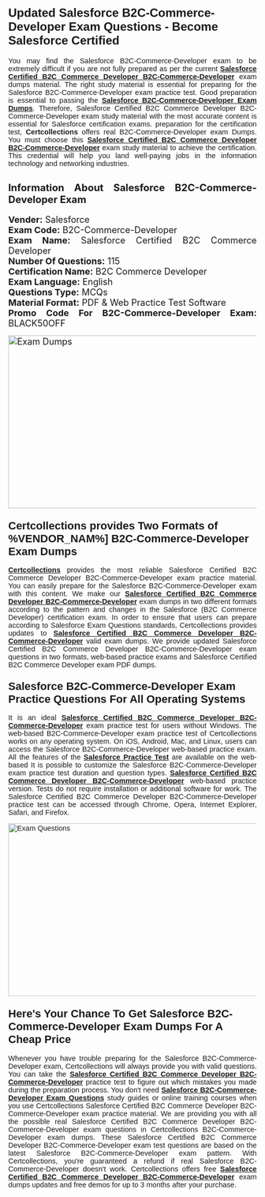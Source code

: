 <h1><span style="font-size:24px"><span style="font-family:Calibri,sans-serif"><strong>Updated Salesforce B2C-Commerce-Developer Exam Questions - Become Salesforce Certified</strong></span></span></h1> <p style="text-align:justify"><span style="font-size:11pt"><span style="font-family:Calibri,sans-serif">You may find the Salesforce B2C-Commerce-Developer exam to be extremely difficult if you are not fully prepared as per the current <u><strong>Salesforce Certified B2C Commerce Developer B2C-Commerce-Developer</strong></u> exam dumps material. The right study material is essential for preparing for the Salesforce B2C-Commerce-Developer exam practice test. Good preparation is essential to passing the <a href="https://www.certcollections.com/b2c-commerce-developer-exam-questions"><u><strong>Salesforce B2C-Commerce-Developer Exam Dumps</strong></u></a>. Therefore, Salesforce Certified B2C Commerce Developer B2C-Commerce-Developer exam study material with the most accurate content is essential for Salesforce certification exams. preparation for the certification test, <strong>Certcollections</strong> offers real B2C-Commerce-Developer exam Dumps. You must choose this <u><strong>Salesforce Certified B2C Commerce Developer B2C-Commerce-Developer</strong></u> exam study material to achieve the certification. This credential will help you land well-paying jobs in the information technology and networking industries.</span></span></p> <h2 style="text-align:justify"><strong><span style="font-size:20px">Information About Salesforce B2C-Commerce-Developer Exam</span></strong></h2> <p style="text-align:justify"><span style="font-size:18px"><strong>Vender:</strong> Salesforce<br /> <strong>Exam Code:</strong> B2C-Commerce-Developer<br /> <strong>Exam Name:</strong> Salesforce Certified B2C Commerce Developer<br /> <strong>Number Of Questions:</strong> 115<br /> <strong>Certification Name:</strong> B2C Commerce Developer<br /> <strong>Exam Language:</strong> English<br /> <strong>Questions Type:</strong> MCQs<br /> <strong>Material Format:</strong> PDF & Web Practice Test Software<br /> <strong>Promo Code For B2C-Commerce-Developer Exam:</strong> BLACK50OFF</span></p> <p style="text-align:justify"><span style="font-size:18px"><a href="https://www.certcollections.com/b2c-commerce-developer-exam-questions" rel="no-follow"><img alt="Exam Dumps" src="https://www.certcollections.com/uploads/content/certcollections.jpg" style="height:350px; width:750px" /></a></span></p> <h3><span style="font-size:22px"><span style="font-family:Calibri,sans-serif"><strong>Certcollections provides Two Formats of %VENDOR_NAM%] B2C-Commerce-Developer Exam Dumps</strong></span></span></h3> <p style="text-align:justify"><span style="font-size:11pt"><span style="font-family:Calibri,sans-serif"><a href="https://www.certcollections.com/"><u><strong>Certcollections</strong></u></a> provides the most reliable Salesforce Certified B2C Commerce Developer B2C-Commerce-Developer exam practice material. You can easily prepare for the Salesforce B2C-Commerce-Developer exam with this content. We make our <u><strong>Salesforce Certified B2C Commerce Developer B2C-Commerce-Developer</strong></u> exam dumps in two different formats according to the pattern and changes in the Salesforce (B2C Commerce Developer) certification exam. In order to ensure that users can prepare according to Salesforce Exam Questions standards, Certcollections provides updates to <u><strong>Salesforce Certified B2C Commerce Developer B2C-Commerce-Developer</strong></u> valid exam dumps. We provide updated Salesforce Certified B2C Commerce Developer B2C-Commerce-Developer exam questions in two formats, web-based practice exams and Salesforce Certified B2C Commerce Developer exam PDF dumps.</span></span></p> <h3><span style="font-size:22px"><span style="font-family:Calibri,sans-serif"><strong>Salesforce B2C-Commerce-Developer Exam Practice Questions For All Operating Systems</strong></span></span></h3> <p style="text-align:justify"><span style="font-size:11pt"><span style="font-family:Calibri,sans-serif">It is an ideal <u><strong>Salesforce Certified B2C Commerce Developer B2C-Commerce-Developer</strong></u> exam practice test for users without Windows. The web-based B2C-Commerce-Developer exam practice test of Certcollections works on any operating system. On iOS, Android, Mac, and Linux, users can access the Salesforce B2C-Commerce-Developer web-based practice exam. All the features of the <a href="https://www.certcollections.com/salesforce-exam-dumps"><u><strong>Salesforce Practice Test</strong></u></a> are available on the web-based It is possible to customize the Salesforce B2C-Commerce-Developer exam practice test duration and question types. <u><strong>Salesforce Certified B2C Commerce Developer B2C-Commerce-Developer</strong></u> web-based practice version. Tests do not require installation or additional software for work. The Salesforce Certified B2C Commerce Developer B2C-Commerce-Developer practice test can be accessed through Chrome, Opera, Internet Explorer, Safari, and Firefox.</span></span></p> <p style="text-align:justify"><span style="font-size:11pt"><span style="font-family:Calibri,sans-serif"><a href="https://www.certcollections.com/b2c-commerce-developer-exam-questions" rel="no-follow"><img alt="Exam Questions" src="https://www.certcollections.com/uploads/content/55597321.jpg" style="height:350px; width:750px" /></a></span></span></p> <h3><span style="font-size:22px"><span style="font-family:Calibri,sans-serif"><strong>Here's Your Chance To Get Salesforce B2C-Commerce-Developer Exam Dumps For A Cheap Price</strong></span></span></h3> <p style="text-align:justify"><span style="font-size:11pt"><span style="font-family:Calibri,sans-serif">Whenever you have trouble preparing for the Salesforce B2C-Commerce-Developer exam, Certcollections will always provide you with valid questions. You can take the <u><strong>Salesforce Certified B2C Commerce Developer B2C-Commerce-Developer</strong></u> practice test to figure out which mistakes you made during the preparation process. You don't need <a href="https://www.certcollections.com/b2c-commerce-developer-exam-questions"><u><strong>Salesforce B2C-Commerce-Developer Exam Questions</strong></u></a> study guides or online training courses when you use Certcollections Salesforce Certified B2C Commerce Developer B2C-Commerce-Developer exam practice material. We are providing you with all the possible real Salesforce Certified B2C Commerce Developer B2C-Commerce-Developer exam questions in Certcollections B2C-Commerce-Developer exam dumps. These Salesforce Certified B2C Commerce Developer B2C-Commerce-Developer exam test questions are based on the latest Salesforce B2C-Commerce-Developer exam pattern. With Certcollections, you're guaranteed a refund if real Salesforce B2C-Commerce-Developer doesn't work. Certcollections offers free <u><strong>Salesforce Certified B2C Commerce Developer B2C-Commerce-Developer</strong></u> exam dumps updates and free demos for up to 3 months after your purchase.</span></span></p>

